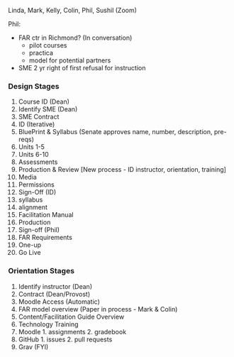 Linda, Mark, Kelly, Colin, Phil, Sushil (Zoom)

Phil:
- FAR ctr in Richmond? (In conversation)
  - pilot courses
  - practica
  - model for potential partners
- SME 2 yr right of first refusal for instruction

### Design Stages
1. Course ID (Dean)
1. Identify SME (Dean)
2. SME Contract
3. ID (Iterative)
  1. BluePrint & Syllabus (Senate approves name, number, description, pre-reqs)
  2. Units 1-5
  3. Units 6-10
  4. Assessments
4. Production & Review [New process - ID instructor, orientation, training]
  1. Media
  2. Permissions
5. Sign-Off (ID)
  1. syllabus
  2. alignment
  3. Facilitation Manual
  3. Production
6. Sign-off (Phil)
  1. FAR Requirements
  2. One-up
6. Go Live

### Orientation Stages

1. Identify instructor (Dean)
2. Contract (Dean/Provost)
3. Moodle Access (Automatic)
4. FAR model overview (Paper in process - Mark & Colin)
5. Content/Facilitation Guide Overview
6. Technology Training
  1. Moodle
    1. assignments
    2. gradebook
  2. GitHub
    1. issues
    2. pull requests
  3. Grav (FYI)
